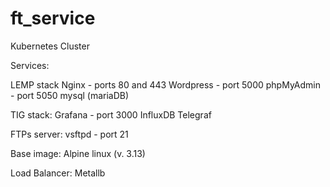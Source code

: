 # ft_service

Kubernetes Cluster

Services:

LEMP stack
Nginx - ports 80 and 443
Wordpress - port 5000
phpMyAdmin - port 5050
mysql (mariaDB)

TIG stack:
Grafana - port 3000
InfluxDB
Telegraf

FTPs server:
vsftpd - port 21

Base image: Alpine linux (v. 3.13)

Load Balancer: Metallb
